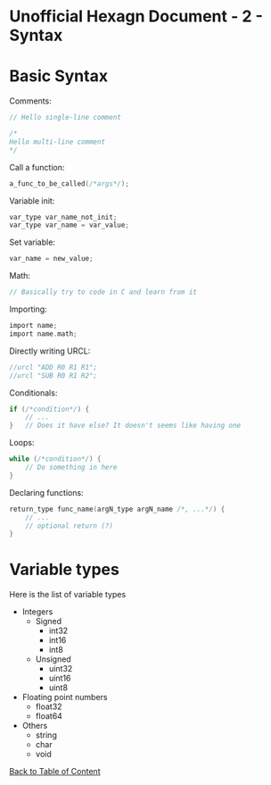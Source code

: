 # Unofficial Hexagn Document - 2 - Syntax
# Basic Syntax
Comments:
```c
// Hello single-line comment

/*
Hello multi-line comment
*/
```

Call a function:
```c
a_func_to_be_called(/*args*/);
```

Variable init:
```c
var_type var_name_not_init;
var_type var_name = var_value;
```

Set variable:
```c
var_name = new_value;
```

Math:
```c
// Basically try to code in C and learn from it
```

Importing:
```c
import name;
import name.math;
```

Directly writing URCL:
```c
//urcl "ADD R0 R1 R1";
//urcl "SUB R0 R1 R2";
```

Conditionals:
```c
if (/*condition*/) {
    // ...
}	// Does it have else? It doesn't seems like having one
```

Loops:
```c
while (/*condition*/) {
    // Do something in here
}
```

Declaring functions:
```c
return_type func_name(argN_type argN_name /*, ...*/) {
    // ...
    // optional return (?)
}
```

# Variable types
Here is the list of variable types
- Integers
	- Signed
		- int32
		- int16
		- int8
	- Unsigned
		- uint32
		- uint16
		- uint8
- Floating point numbers
	- float32
	- float64
- Others
	- string
	- char
	- void

[Back to Table of Content](index.html)